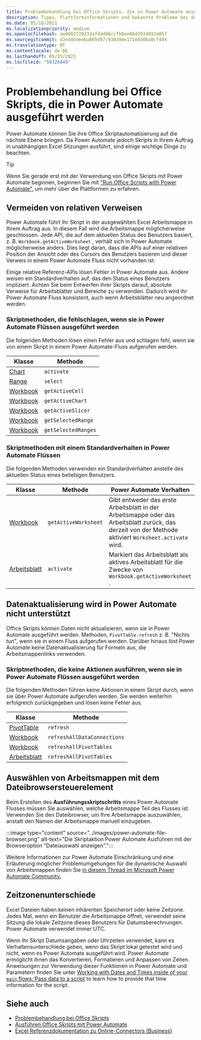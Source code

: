 ```yaml
---
title: Problembehandlung bei Office Skripts, die in Power Automate ausgeführt werden
description: Tipps, Plattforminformationen und bekannte Probleme bei der Integration von Office Skripts und Power Automate.
ms.date: 05/18/2021
ms.localizationpriority: medium
ms.openlocfilehash: aa0602720233afddd88ccfb8ee86d3934892a05f
ms.sourcegitcommit: d3ed4bdeeba805d97c930394e172e8306a0cf484
ms.translationtype: MT
ms.contentlocale: de-DE
ms.lasthandoff: 09/15/2021
ms.locfileid: "59326849"
---
```

# <a name="troubleshoot-office-scripts-running-in-power-automate"></a>Problembehandlung bei Office Skripts, die in Power Automate ausgeführt werden

Power Automate können Sie ihre Office Skriptautomatisierung auf die nächste Ebene bringen. Da Power Automate jedoch Skripts in Ihrem Auftrag in unabhängigen Excel Sitzungen ausführt, sind einige wichtige Dinge zu beachten.

> [!TIP]
> Wenn Sie gerade erst mit der Verwendung von Office Skripts mit Power Automate beginnen, beginnen Sie mit ["Run Office Scripts with Power Automate",](../develop/power-automate-integration.md) um mehr über die Plattformen zu erfahren.

## <a name="avoid-relative-references"></a>Vermeiden von relativen Verweisen

Power Automate führt Ihr Skript in der ausgewählten Excel Arbeitsmappe in Ihrem Auftrag aus. In diesem Fall wird die Arbeitsmappe möglicherweise geschlossen. Jede API, die auf dem aktuellen Status des Benutzers basiert, z. B. `Workbook.getActiveWorksheet` , verhält sich in Power Automate möglicherweise anders. Dies liegt daran, dass die APIs auf einer relativen Position der Ansicht oder des Cursors des Benutzers basieren und dieser Verweis in einem Power Automate Fluss nicht vorhanden ist.

Einige relative Referenz-APIs lösen Fehler in Power Automate aus. Andere weisen ein Standardverhalten auf, das den Status eines Benutzers impliziert. Achten Sie beim Entwerfen ihrer Skripts darauf, absolute Verweise für Arbeitsblätter und Bereiche zu verwenden. Dadurch wird ihr Power Automate Fluss konsistent, auch wenn Arbeitsblätter neu angeordnet werden.

### <a name="script-methods-that-fail-when-run-in-power-automate-flows"></a>Skriptmethoden, die fehlschlagen, wenn sie in Power Automate Flüssen ausgeführt werden

Die folgenden Methoden lösen einen Fehler aus und schlagen fehl, wenn sie von einem Skript in einem Power Automate-Fluss aufgerufen werden.

| Klasse | Methode |
|--|--|
| [Chart](/javascript/api/office-scripts/excelscript/excelscript.chart) | `activate` |
| [Range](/javascript/api/office-scripts/excelscript/excelscript.range) | `select` |
| [Workbook](/javascript/api/office-scripts/excelscript/excelscript.workbook) | `getActiveCell` |
| [Workbook](/javascript/api/office-scripts/excelscript/excelscript.workbook) | `getActiveChart` |
| [Workbook](/javascript/api/office-scripts/excelscript/excelscript.workbook) | `getActiveSlicer` |
| [Workbook](/javascript/api/office-scripts/excelscript/excelscript.workbook) | `getSelectedRange` |
| [Workbook](/javascript/api/office-scripts/excelscript/excelscript.workbook) | `getSelectedRanges` |

### <a name="script-methods-with-a-default-behavior-in-power-automate-flows"></a>Skriptmethoden mit einem Standardverhalten in Power Automate Flüssen

Die folgenden Methoden verwenden ein Standardverhalten anstelle des aktuellen Status eines beliebigen Benutzers.

| Klasse | Methode | Power Automate Verhalten |
|--|--|--|
| [Workbook](/javascript/api/office-scripts/excelscript/excelscript.workbook) | `getActiveWorksheet` | Gibt entweder das erste Arbeitsblatt in der Arbeitsmappe oder das Arbeitsblatt zurück, das derzeit von der Methode aktiviert `Worksheet.activate` wird. |
| [Arbeitsblatt](/javascript/api/office-scripts/excelscript/excelscript.worksheet) | `activate` | Markiert das Arbeitsblatt als aktives Arbeitsblatt für die Zwecke von `Workbook.getActiveWorksheet` . |

## <a name="data-refresh-not-supported-in-power-automate"></a>Datenaktualisierung wird in Power Automate nicht unterstützt

Office Skripts können Daten nicht aktualisieren, wenn sie in Power Automate ausgeführt werden. Methoden, `PivotTable.refresh` z. B. "Nichts tun", wenn sie in einem Fluss aufgerufen werden. Darüber hinaus löst Power Automate keine Datenaktualisierung für Formeln aus, die Arbeitsmappenlinks verwenden.

### <a name="script-methods-that-do-nothing-when-run-in-power-automate-flows"></a>Skriptmethoden, die keine Aktionen ausführen, wenn sie in Power Automate Flüssen ausgeführt werden

Die folgenden Methoden führen keine Aktionen in einem Skript durch, wenn sie über Power Automate aufgerufen werden. Sie werden weiterhin erfolgreich zurückgegeben und lösen keine Fehler aus.

| Klasse | Methode |
|--|--|
| [PivotTable](/javascript/api/office-scripts/excelscript/excelscript.pivottable) | `refresh` |
| [Workbook](/javascript/api/office-scripts/excelscript/excelscript.workbook) | `refreshAllDataConnections` |
| [Workbook](/javascript/api/office-scripts/excelscript/excelscript.workbook) | `refreshAllPivotTables` |
| [Arbeitsblatt](/javascript/api/office-scripts/excelscript/excelscript.worksheet) | `refreshAllPivotTables` |

## <a name="select-workbooks-with-the-file-browser-control"></a>Auswählen von Arbeitsmappen mit dem Dateibrowsersteuerelement

Beim Erstellen des **Ausführungsskriptschritts** eines Power Automate Flusses müssen Sie auswählen, welche Arbeitsmappe Teil des Flusses ist. Verwenden Sie den Dateibrowser, um Ihre Arbeitsmappe auszuwählen, anstatt den Namen der Arbeitsmappe manuell einzugeben.

:::image type="content" source="../images/power-automate-file-browser.png" alt-text="Die Skriptaktion Power Automate Ausführen mit der Browseroption &quot;Dateiauswahl anzeigen&quot;.":::

Weitere Informationen zur Power Automate Einschränkung und eine Erläuterung möglicher Problemumgehungen für die dynamische Auswahl von Arbeitsmappen finden Sie [in diesem Thread im Microsoft Power Automate Community.](https://powerusers.microsoft.com/t5/Power-Automate-Ideas/Allow-for-dynamic-quot-file-quot-value-for-excel-quot-get-a-row/idi-p/103091#)

## <a name="time-zone-differences"></a>Zeitzonenunterschiede

Excel Dateien haben keinen inhärenten Speicherort oder keine Zeitzone. Jedes Mal, wenn ein Benutzer die Arbeitsmappe öffnet, verwendet seine Sitzung die lokale Zeitzone dieses Benutzers für Datumsberechnungen. Power Automate verwendet immer UTC.

Wenn Ihr Skript Datumsangaben oder Uhrzeiten verwendet, kann es Verhaltensunterschiede geben, wenn das Skript lokal getestet wird und nicht, wenn es Power Automate ausgeführt wird. Power Automate ermöglicht ihnen das Konvertieren, Formatieren und Anpassen von Zeiten. Anweisungen zur Verwendung dieser Funktionen in Power Automate und Parametern finden Sie unter [Working with Dates and Times inside of your](https://flow.microsoft.com/blog/working-with-dates-and-times/) [ `main` flows: Pass data to a script](../develop/power-automate-integration.md#main-parameters-pass-data-to-a-script) to learn how to provide that time information for the script.

## <a name="see-also"></a>Siehe auch

- [Problembehandlung bei Office Skripts](troubleshooting.md)
- [Ausführen Office Skripts mit Power Automate](../develop/power-automate-integration.md)
- [Excel Referenzdokumentation zu Online-Connectors (Business)](/connectors/excelonlinebusiness/)
